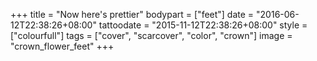 +++
title = "Now here's prettier"
bodypart = ["feet"]
date = "2016-06-12T22:38:26+08:00"
tattoodate = "2015-11-12T22:38:26+08:00"
style = ["colourfull"]
tags = ["cover", "scarcover", "color", "crown"]
image = "crown_flower_feet"
+++

